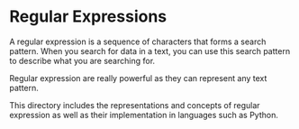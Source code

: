 # Regular Expressions

A regular expression is a sequence of characters that forms a search pattern. When you search for data in a text, you can use this search pattern to describe what you are searching for.

Regular expression are really powerful as they can represent any text pattern.

This directory includes the representations and concepts of regular expression as well as their implementation in languages such as Python.
